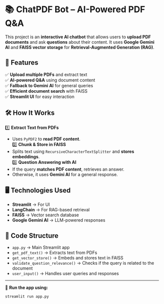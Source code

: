 # 📚 ChatPDF Bot – AI-Powered PDF Q&A  

This project is an **interactive AI chatbot** that allows users to **upload PDF documents** and ask **questions** about their content. It uses **Google Gemini AI** and **FAISS vector storage** for **Retrieval-Augmented Generation (RAG)**.  

## 🚀 Features  
✅ **Upload multiple PDFs** and extract text  
✅ **AI-powered Q&A** using document content  
✅ **Fallback to Gemini AI** for general queries  
✅ **Efficient document search** with FAISS  
✅ **Streamlit UI** for easy interaction  

## 🛠️ How It Works  
1️⃣ **Extract Text from PDFs**  
   - Uses `PyPDF2` to **read PDF content**.  
2️⃣ **Chunk & Store in FAISS**  
   - Splits text using `RecursiveCharacterTextSplitter` and **stores embeddings**.  
3️⃣ **Question Answering with AI**  
   - If the query **matches PDF content**, retrieves an answer.  
   - Otherwise, it uses **Gemini AI** for a general response.  

## 🖥️ Technologies Used  
- **Streamlit** → For UI  
- **LangChain** → For RAG-based retrieval  
- **FAISS** → Vector search database  
- **Google Gemini AI** → LLM-powered responses  

## 📂 Code Structure  
- `app.py` → Main Streamlit app  
- `get_pdf_text()` → Extracts text from PDFs  
- `get_vector_store()` → Embeds and stores text in FAISS  
- `validate_question_relevance()` → Checks if the query is related to the document  
- `user_input()` → Handles user queries and responses  

---

🔗 **Run the app using:**  
```bash
streamlit run app.py
